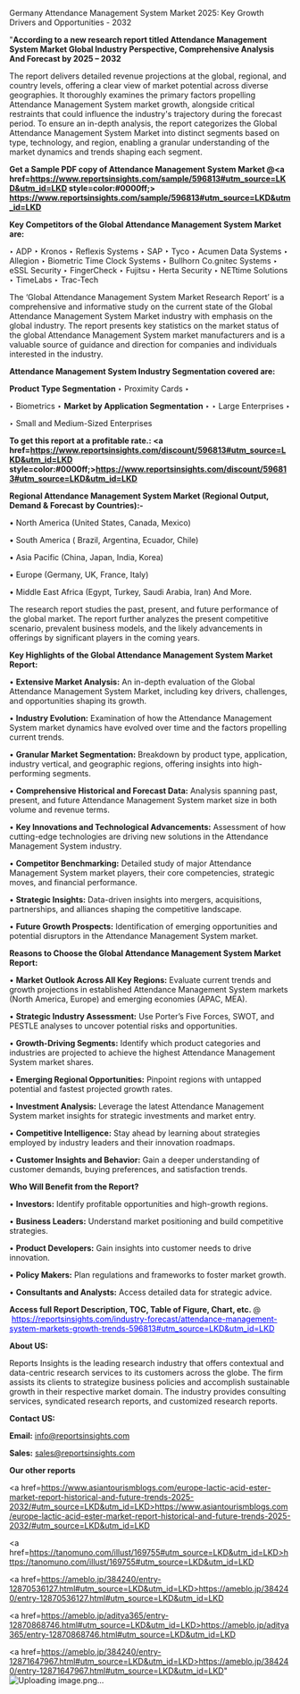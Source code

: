 Germany Attendance Management System Market 2025: Key Growth Drivers and Opportunities - 2032

"<strong>According to a new research report titled Attendance Management System Market Global Industry Perspective, Comprehensive Analysis And Forecast by 2025 – 2032</strong>

The report delivers detailed revenue projections at the global, regional, and country levels, offering a clear view of market potential across diverse geographies. It thoroughly examines the primary factors propelling Attendance Management System market growth, alongside critical restraints that could influence the industry's trajectory during the forecast period. To ensure an in-depth analysis, the report categorizes the Global Attendance Management System Market into distinct segments based on type, technology, and region, enabling a granular understanding of the market dynamics and trends shaping each segment.

<strong>Get a Sample PDF copy of Attendance Management System Market </strong><strong>@<a href=https://www.reportsinsights.com/sample/596813#utm_source=LKD&utm_id=LKD style=color:#0000ff;> https://www.reportsinsights.com/sample/596813#utm_source=LKD&utm_id=LKD</a></strong></font>

<strong>Key Competitors of the Global Attendance Management System Market are:</strong>

‣ ADP
‣ Kronos
‣ Reflexis Systems
‣ SAP
‣ Tyco
‣ Acumen Data Systems
‣ Allegion
‣ Biometric Time Clock Systems
‣ Bullhorn Co.gnitec Systems
‣ eSSL Security
‣ FingerCheck
‣ Fujitsu
‣ Herta Security
‣ NETtime Solutions
‣ TimeLabs
‣ Trac-Tech

The ‘Global Attendance Management System Market Research Report’ is a comprehensive and informative study on the current state of the Global Attendance Management System Market industry with emphasis on the global industry. The report presents key statistics on the market status of the global Attendance Management System market manufacturers and is a valuable source of guidance and direction for companies and individuals interested in the industry.

<strong>Attendance Management System Industry Segmentation covered are:</strong>

<strong>Product Type Segmentation</strong>
‣
Proximity Cards
‣ 

‣ Biometrics
‣ 
<strong>Market by Application Segmentation</strong>
‣
‣  Large Enterprises
‣ 

‣ Small and Medium-Sized Enterprises

<strong>To get this report at a profitable rate.: <a href=https://www.reportsinsights.com/discount/596813#utm_source=LKD&utm_id=LKD style=color:#0000ff;>https://www.reportsinsights.com/discount/596813#utm_source=LKD&utm_id=LKD</a></strong></font>

<strong>Regional Attendance Management System Market (Regional Output, Demand &amp; Forecast by Countries):-</strong>

• North America (United States, Canada, Mexico)

• South America ( Brazil, Argentina, Ecuador, Chile)

• Asia Pacific (China, Japan, India, Korea)

• Europe (Germany, UK, France, Italy)

• Middle East Africa (Egypt, Turkey, Saudi Arabia, Iran) And More.

The research report studies the past, present, and future performance of the global market. The report further analyzes the present competitive scenario, prevalent business models, and the likely advancements in offerings by significant players in the coming years.

<strong>Key Highlights of the Global Attendance Management System Market Report:</strong>

• <strong>Extensive Market Analysis:</strong> An in-depth evaluation of the Global Attendance Management System Market, including key drivers, challenges, and opportunities shaping its growth.

• <strong>Industry Evolution:</strong> Examination of how the Attendance Management System market dynamics have evolved over time and the factors propelling current trends.

• <strong>Granular Market Segmentation:</strong> Breakdown by product type, application, industry vertical, and geographic regions, offering insights into high-performing segments.

• <strong>Comprehensive Historical and Forecast Data:</strong> Analysis spanning past, present, and future Attendance Management System market size in both volume and revenue terms.

• <strong>Key Innovations and Technological Advancements:</strong> Assessment of how cutting-edge technologies are driving new solutions in the Attendance Management System industry.

• <strong>Competitor Benchmarking:</strong> Detailed study of major Attendance Management System market players, their core competencies, strategic moves, and financial performance.

• <strong>Strategic Insights:</strong> Data-driven insights into mergers, acquisitions, partnerships, and alliances shaping the competitive landscape.

• <strong>Future Growth Prospects:</strong> Identification of emerging opportunities and potential disruptors in the Attendance Management System market.

<strong>Reasons to Choose the Global Attendance Management System Market Report:</strong>

• <strong>Market Outlook Across All Key Regions:</strong> Evaluate current trends and growth projections in established Attendance Management System markets (North America, Europe) and emerging economies (APAC, MEA).

• <strong>Strategic Industry Assessment:</strong> Use Porter’s Five Forces, SWOT, and PESTLE analyses to uncover potential risks and opportunities.

• <strong>Growth-Driving Segments:</strong> Identify which product categories and industries are projected to achieve the highest Attendance Management System market shares.

• <strong>Emerging Regional Opportunities:</strong> Pinpoint regions with untapped potential and fastest projected growth rates.

• <strong>Investment Analysis:</strong> Leverage the latest Attendance Management System market insights for strategic investments and market entry.

• <strong>Competitive Intelligence:</strong> Stay ahead by learning about strategies employed by industry leaders and their innovation roadmaps.

• <strong>Customer Insights and Behavior:</strong> Gain a deeper understanding of customer demands, buying preferences, and satisfaction trends.

<strong>Who Will Benefit from the Report?</strong>

• <strong>Investors:</strong> Identify profitable opportunities and high-growth regions.

• <strong>Business Leaders:</strong> Understand market positioning and build competitive strategies.

• <strong>Product Developers:</strong> Gain insights into customer needs to drive innovation.

• <strong>Policy Makers:</strong> Plan regulations and frameworks to foster market growth.

• <strong>Consultants and Analysts:</strong> Access detailed data for strategic advice.
</ul>
<strong>Access full Report Description, TOC, Table of Figure, Chart, etc. </strong>@  <a href=https://reportsinsights.com/industry-forecast/attendance-management-system-markets-growth-trends-596813#utm_source=LKD&utm_id=LKD style=color:#0000ff;>https://reportsinsights.com/industry-forecast/attendance-management-system-markets-growth-trends-596813#utm_source=LKD&utm_id=LKD</a></font>

<strong><strong>About US</strong>:</strong>

Reports Insights is the leading research industry that offers contextual and data-centric research services to its customers across the globe. The firm assists its clients to strategize business policies and accomplish sustainable growth in their respective market domain. The industry provides consulting services, syndicated research reports, and customized research reports.

<strong>Contact US:</strong>

<p class=""""><b>Email:</b> <a href=mailto:info@reportsinsights.com>info@reportsinsights.com</a></p>
<p class=""""><b>Sales:</b> <a href=mailto:sales@reportsinsights.com>sales@reportsinsights.com</a></p>

<strong>Our other reports</strong>

<a href=https://www.asiantourismblogs.com/europe-lactic-acid-ester-market-report-historical-and-future-trends-2025-2032/#utm_source=LKD&utm_id=LKD>https://www.asiantourismblogs.com/europe-lactic-acid-ester-market-report-historical-and-future-trends-2025-2032/#utm_source=LKD&utm_id=LKD</a>

<a href=https://tanomuno.com/illust/169755#utm_source=LKD&utm_id=LKD>https://tanomuno.com/illust/169755#utm_source=LKD&utm_id=LKD</a>

<a href=https://ameblo.jp/384240/entry-12870536127.html#utm_source=LKD&utm_id=LKD>https://ameblo.jp/384240/entry-12870536127.html#utm_source=LKD&utm_id=LKD</a>

<a href=https://ameblo.jp/aditya365/entry-12870868746.html#utm_source=LKD&utm_id=LKD>https://ameblo.jp/aditya365/entry-12870868746.html#utm_source=LKD&utm_id=LKD</a>

<a href=https://ameblo.jp/384240/entry-12871647967.html#utm_source=LKD&utm_id=LKD>https://ameblo.jp/384240/entry-12871647967.html#utm_source=LKD&utm_id=LKD</a>"
![Uploading image.png…]()
